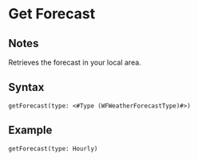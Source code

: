 # Get Forecast

## Notes
Retrieves the forecast in your local area.

## Syntax

```
getForecast(type: <#Type (WFWeatherForecastType)#>)
```

## Example
```
getForecast(type: Hourly)
```
